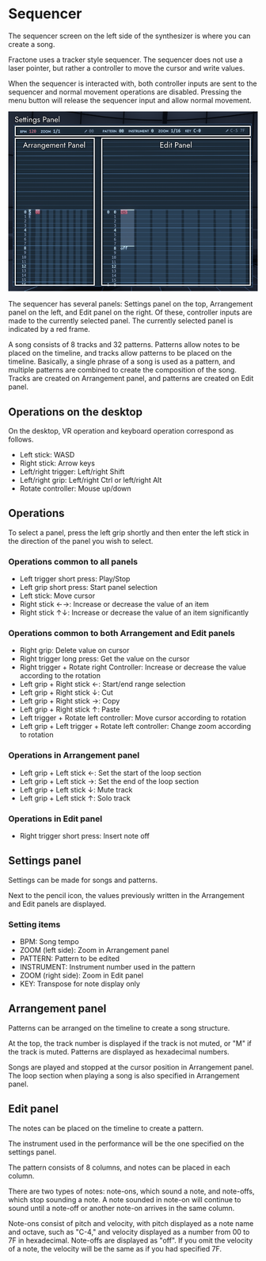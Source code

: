 # Sequencer

The sequencer screen on the left side of the synthesizer is where you can create a song.

Fractone uses a tracker style sequencer.
The sequencer does not use a laser pointer, but rather a controller to move the cursor and write values.

When the sequencer is interacted with, both controller inputs are sent to the sequencer and normal movement operations are disabled.
Pressing the menu button will release the sequencer input and allow normal movement.

![Sequencer](images/sequencer.png)

The sequencer has several panels: Settings panel on the top, Arrangement panel on the left, and Edit panel on the right.
Of these, controller inputs are made to the currently selected panel.
The currently selected panel is indicated by a red frame.

A song consists of 8 tracks and 32 patterns.
Patterns allow notes to be placed on the timeline, and tracks allow patterns to be placed on the timeline.
Basically, a single phrase of a song is used as a pattern, and multiple patterns are combined to create the composition of the song.
Tracks are created on Arrangement panel, and patterns are created on Edit panel.

## Operations on the desktop

On the desktop, VR operation and keyboard operation correspond as follows.

- Left stick: WASD
- Right stick: Arrow keys
- Left/right trigger: Left/right Shift
- Left/right grip: Left/right Ctrl or left/right Alt
- Rotate controller: Mouse up/down

## Operations

To select a panel, press the left grip shortly and then enter the left stick in the direction of the panel you wish to select.

### Operations common to all panels

- Left trigger short press: Play/Stop
- Left grip short press: Start panel selection
- Left stick: Move cursor
- Right stick ←→: Increase or decrease the value of an item
- Right stick ↑↓: Increase or decrease the value of an item significantly

### Operations common to both Arrangement and Edit panels

- Right grip: Delete value on cursor
- Right trigger long press: Get the value on the cursor
- Right trigger + Rotate right Controller: Increase or decrease the value according to the rotation
- Left grip + Right stick ←: Start/end range selection
- Left grip + Right stick ↓: Cut
- Left grip + Right stick →: Copy
- Left grip + Right stick ↑: Paste
- Left trigger + Rotate left controller: Move cursor according to rotation
- Left grip + Left trigger + Rotate left controller: Change zoom according to rotation

### Operations in Arrangement panel

- Left grip + Left stick ←: Set the start of the loop section
- Left grip + Left stick →: Set the end of the loop section
- Left grip + Left stick ↓: Mute track
- Left grip + Left stick ↑: Solo track

### Operations in Edit panel

- Right trigger short press: Insert note off

## Settings panel

Settings can be made for songs and patterns.

Next to the pencil icon, the values previously written in the Arrangement and Edit panels are displayed.

### Setting items

- BPM: Song tempo
- ZOOM (left side): Zoom in Arrangement panel
- PATTERN: Pattern to be edited
- INSTRUMENT: Instrument number used in the pattern
- ZOOM (right side): Zoom in Edit panel
- KEY: Transpose for note display only

## Arrangement panel

Patterns can be arranged on the timeline to create a song structure.

At the top, the track number is displayed if the track is not muted, or "M" if the track is muted.
Patterns are displayed as hexadecimal numbers.

Songs are played and stopped at the cursor position in Arrangement panel.
The loop section when playing a song is also specified in Arrangement panel.

## Edit panel

The notes can be placed on the timeline to create a pattern.

The instrument used in the performance will be the one specified on the settings panel.

The pattern consists of 8 columns, and notes can be placed in each column.

There are two types of notes: note-ons, which sound a note, and note-offs, which stop sounding a note.
A note sounded in note-on will continue to sound until a note-off or another note-on arrives in the same column.

Note-ons consist of pitch and velocity, with pitch displayed as a note name and octave, such as "C-4," and velocity displayed as a number from 00 to 7F in hexadecimal.
Note-offs are displayed as "off".
If you omit the velocity of a note, the velocity will be the same as if you had specified 7F.
